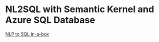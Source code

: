 # NL2SQL with Semantic Kernel and Azure SQL Database

[NLP to SQL in-a-box](https://github.com/Azure/AI-in-a-Box/tree/main/gen-ai/nlp-sql-in-a-box)
